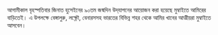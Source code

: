 আগামীকাল বৃহস্পতিবার জিনাত হুসেইনের ৯০তম জন্মদিন উদ্‌যাপনের আয়োজন করা হয়েছে মুম্বাইতে আমিরের বাড়িতেই। এ উপলক্ষে বেঙ্গালুরু, লক্ষ্ণৌ, বেনারসসহ ভারতের বিভিন্ন শহর থেকে আমির খানের আত্মীয়রা মুম্বাইতে আসবেন।
